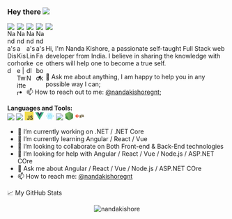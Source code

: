 ### Hey there <img src="https://media.giphy.com/media/hvRJCLFzcasrR4ia7z/giphy.gif" width="25px">
<a href="#">
  <img align="left" alt="Nanda's Discord" width="22px" src="https://raw.githubusercontent.com/peterthehan/peterthehan/master/assets/discord.svg" />
</a>
<a href="https://twitter.com/nandakishoregnt">
  <img align="left" alt="Nanda Kishore | Twitter" width="22px" src="https://raw.githubusercontent.com/peterthehan/peterthehan/master/assets/twitter.svg" />
</a>
<a href="https://www.linkedin.com/in/nandakishoregnt/">
  <img align="left" alt="Nanda's LinkedIN" width="22px" src="https://raw.githubusercontent.com/peterthehan/peterthehan/master/assets/linkedin.svg" />
</a>
<a href="https://www.facebook.com/nandakishoregnt/">
  <img align="left" alt="Nanda's Facebook" width="22px" src="https://raw.githubusercontent.com/peterthehan/peterthehan/master/assets/facebook.svg" />
</a>

![](https://visitor-badge.glitch.me/badge?page_id=nandakishoregnt.nandakishoregnt)

<br />
Hi, I'm Nanda Kishore, a passionate self-taught Full Stack web developer from India. I believe in sharing the knowledge with others will help one to become a true self.
  
- 💬 Ask me about anything, I am happy to help you in any possible way I can;
- 📫 How to reach out to me: [@nandakishoregnt](https://twitter.com/nandakishoregnt);


**Languages and Tools:**  
<code><img height="20" src="https://cdn.worldvectorlogo.com/logos/c--4.svg"></code>
<code><img height="20" src="https://cdn.worldvectorlogo.com/logos/dot-net-core-7.svg"></code>
<code><img height="20" src="https://raw.githubusercontent.com/github/explore/80688e429a7d4ef2fca1e82350fe8e3517d3494d/topics/javascript/javascript.png"></code>
<code><img height="20" src="https://raw.githubusercontent.com/github/explore/80688e429a7d4ef2fca1e82350fe8e3517d3494d/topics/vue/vue.png"></code>
<code><img height="20" src="https://raw.githubusercontent.com/github/explore/80688e429a7d4ef2fca1e82350fe8e3517d3494d/topics/react/react.png"></code>
<code><img height="20" src="https://github.com/angular/angular/blob/master/aio/src/assets/images/logos/angular/angular.png"></code>
<code><img height="20" src="https://raw.githubusercontent.com/github/explore/80688e429a7d4ef2fca1e82350fe8e3517d3494d/topics/nodejs/nodejs.png"></code>
<code><img height="20" src="https://raw.githubusercontent.com/github/explore/80688e429a7d4ef2fca1e82350fe8e3517d3494d/topics/git/git.png"></code>

- 🔭 I’m currently working on .NET / .NET Core
- 🌱 I’m currently learning Angular / React / Vue
- 👯 I’m looking to collaborate on Both Front-end & Back-End technologies
- 🤔 I’m looking for help with Angular / React / Vue / Node.js / ASP.NET COre
- 💬 Ask me about Angular / React / Vue / Node.js / ASP.NET COre
- 📫 How to reach me: [@nandakishoregnt](https://twitter.com/nandakishoregnt)

📈 My GitHub Stats

<p align="center"> <img src="https://github-readme-stats.vercel.app/api?username=nandakishoregnt&show_icons=true&theme=gotham" alt="nandakishore" />
